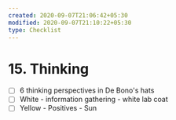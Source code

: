 ```yaml
---
created: 2020-09-07T21:06:42+05:30
modified: 2020-09-07T21:10:22+05:30
type: Checklist
---
```


# 15. Thinking

- [ ] 6 thinking perspectives in De Bono's hats
- [ ] White - information gathering - white lab coat
- [ ] Yellow - Positives - Sun